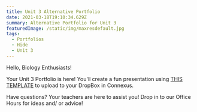 ```yaml
---
title: Unit 3 Alternative Portfolio
date: 2021-03-18T19:10:34.629Z
summary: Alternative Portfolio for Unit 3
featuredImage: /static/img/maxresdefault.jpg
tags:
  - Portfolios
  - Hide
  - Unit 3
---
```

Hello, Biology Enthusiasts!

Your Unit 3 Portfolio is here! You'll create a fun presentation using [THIS TEMPLATE](https://docs.google.com/presentation/d/1RVHmJaMo2KZpGQGaER-qvDUagkEtPEICU6B5zz33Yrc/edit?usp=sharing) to upload to your DropBox in Connexus. 

Have questions? Your teachers are here to assist you! Drop in to our Office Hours for ideas and/ or advice!